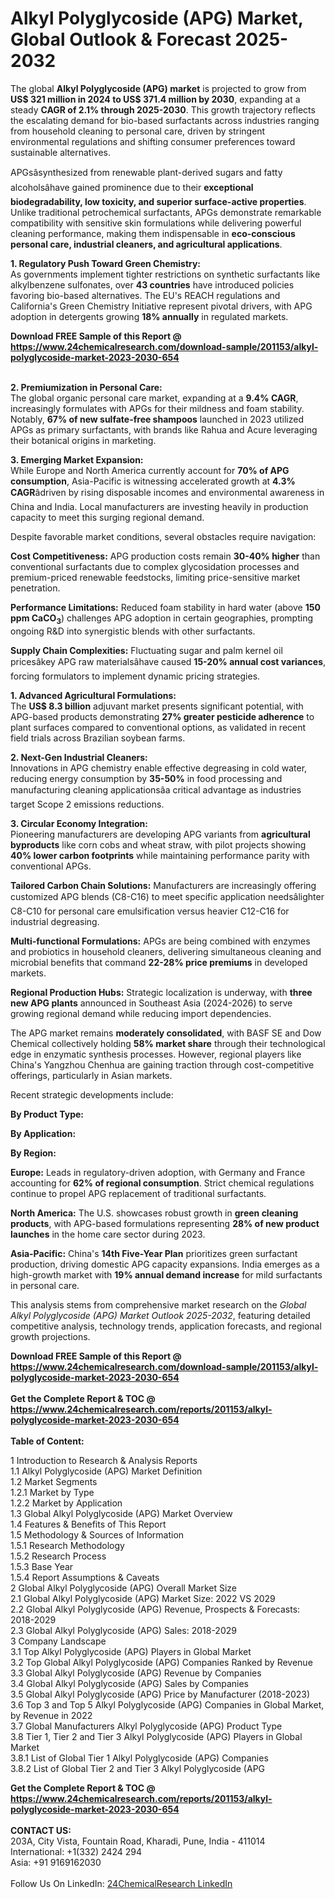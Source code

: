 <h1>Alkyl Polyglycoside (APG) Market, Global Outlook &amp; Forecast 2025-2032</h1><p>The global <strong>Alkyl Polyglycoside (APG) market</strong> is projected to grow from <strong>US$ 321 million in 2024 to US$ 371.4 million by 2030</strong>, expanding at a steady <strong>CAGR of 2.1% through 2025-2030</strong>. This growth trajectory reflects the escalating demand for bio-based surfactants across industries ranging from household cleaning to personal care, driven by stringent environmental regulations and shifting consumer preferences toward sustainable alternatives.</p><p>APGsâsynthesized from renewable plant-derived sugars and fatty alcoholsâhave gained prominence due to their <strong>exceptional biodegradability, low toxicity, and superior surface-active properties</strong>. Unlike traditional petrochemical surfactants, APGs demonstrate remarkable compatibility with sensitive skin formulations while delivering powerful cleaning performance, making them indispensable in <strong>eco-conscious personal care, industrial cleaners, and agricultural applications</strong>.</p><p><strong>1. Regulatory Push Toward Green Chemistry:</strong><br>
As governments implement tighter restrictions on synthetic surfactants like alkylbenzene sulfonates, over <strong>43 countries</strong> have introduced policies favoring bio-based alternatives. The EU's REACH regulations and California's Green Chemistry Initiative represent pivotal drivers, with APG adoption in detergents growing <strong>18% annually</strong> in regulated markets.</p><div><b>Download FREE Sample of this Report @ 
            <a href="https://www.24chemicalresearch.com/download-sample/201153/alkyl-polyglycoside-market-2023-2030-654">
            https://www.24chemicalresearch.com/download-sample/201153/alkyl-polyglycoside-market-2023-2030-654</a></b></div><br><p><strong>2. Premiumization in Personal Care:</strong><br>
The global organic personal care market, expanding at a <strong>9.4% CAGR</strong>, increasingly formulates with APGs for their mildness and foam stability. Notably, <strong>67% of new sulfate-free shampoos</strong> launched in 2023 utilized APGs as primary surfactants, with brands like Rahua and Acure leveraging their botanical origins in marketing.</p><p><strong>3. Emerging Market Expansion:</strong><br>
While Europe and North America currently account for <strong>70% of APG consumption</strong>, Asia-Pacific is witnessing accelerated growth at <strong>4.3% CAGR</strong>âdriven by rising disposable incomes and environmental awareness in China and India. Local manufacturers are investing heavily in production capacity to meet this surging regional demand.</p><p>Despite favorable market conditions, several obstacles require navigation:</p><p><strong>Cost Competitiveness:</strong> APG production costs remain <strong>30-40% higher</strong> than conventional surfactants due to complex glycosidation processes and premium-priced renewable feedstocks, limiting price-sensitive market penetration.</p><p><strong>Performance Limitations:</strong> Reduced foam stability in hard water (above <strong>150 ppm CaCO<sub>3</sub></strong>) challenges APG adoption in certain geographies, prompting ongoing R&amp;D into synergistic blends with other surfactants.</p><p><strong>Supply Chain Complexities:</strong> Fluctuating sugar and palm kernel oil pricesâkey APG raw materialsâhave caused <strong>15-20% annual cost variances</strong>, forcing formulators to implement dynamic pricing strategies.</p><p><strong>1. Advanced Agricultural Formulations:</strong><br>
The <strong>US$ 8.3 billion</strong> adjuvant market presents significant potential, with APG-based products demonstrating <strong>27% greater pesticide adherence</strong> to plant surfaces compared to conventional options, as validated in recent field trials across Brazilian soybean farms.</p><p><strong>2. Next-Gen Industrial Cleaners:</strong><br>
Innovations in APG chemistry enable effective degreasing in cold water, reducing energy consumption by <strong>35-50%</strong> in food processing and manufacturing cleaning applicationsâa critical advantage as industries target Scope 2 emissions reductions.</p><p><strong>3. Circular Economy Integration:</strong><br>
Pioneering manufacturers are developing APG variants from <strong>agricultural byproducts</strong> like corn cobs and wheat straw, with pilot projects showing <strong>40% lower carbon footprints</strong> while maintaining performance parity with conventional APGs.</p><p><strong>Tailored Carbon Chain Solutions:</strong> Manufacturers are increasingly offering customized APG blends (C8-C16) to meet specific application needsâlighter C8-C10 for personal care emulsification versus heavier C12-C16 for industrial degreasing.</p><p><strong>Multi-functional Formulations:</strong> APGs are being combined with enzymes and probiotics in household cleaners, delivering simultaneous cleaning and microbial benefits that command <strong>22-28% price premiums</strong> in developed markets.</p><p><strong>Regional Production Hubs:</strong> Strategic localization is underway, with <strong>three new APG plants</strong> announced in Southeast Asia (2024-2026) to serve growing regional demand while reducing import dependencies.</p><p>The APG market remains <strong>moderately consolidated</strong>, with BASF SE and Dow Chemical collectively holding <strong>58% market share</strong> through their technological edge in enzymatic synthesis processes. However, regional players like China's Yangzhou Chenhua are gaining traction through cost-competitive offerings, particularly in Asian markets.</p><p>Recent strategic developments include:</p><p><strong>By Product Type:</strong></p><p><strong>By Application:</strong></p><p><strong>By Region:</strong></p><p><strong>Europe:</strong> Leads in regulatory-driven adoption, with Germany and France accounting for <strong>62% of regional consumption</strong>. Strict chemical regulations continue to propel APG replacement of traditional surfactants.</p><p><strong>North America:</strong> The U.S. showcases robust growth in <strong>green cleaning products</strong>, with APG-based formulations representing <strong>28% of new product launches</strong> in the home care sector during 2023.</p><p><strong>Asia-Pacific:</strong> China's <strong>14th Five-Year Plan</strong> prioritizes green surfactant production, driving domestic APG capacity expansions. India emerges as a high-growth market with <strong>19% annual demand increase</strong> for mild surfactants in personal care.</p><p>This analysis stems from comprehensive market research on the <em>Global Alkyl Polyglycoside (APG) Market Outlook 2025-2032</em>, featuring detailed competitive analysis, technology trends, application forecasts, and regional growth projections.</p><div><b>Download FREE Sample of this Report @ 
            <a href="https://www.24chemicalresearch.com/download-sample/201153/alkyl-polyglycoside-market-2023-2030-654">
            https://www.24chemicalresearch.com/download-sample/201153/alkyl-polyglycoside-market-2023-2030-654</a></b></div><br><div><b>Get the Complete Report & TOC @ 
            <a href="https://www.24chemicalresearch.com/reports/201153/alkyl-polyglycoside-market-2023-2030-654">
            https://www.24chemicalresearch.com/reports/201153/alkyl-polyglycoside-market-2023-2030-654</a></b></div><br>
            <b>Table of Content:</b><p>1 Introduction to Research & Analysis Reports<br />
    1.1 Alkyl Polyglycoside (APG) Market Definition<br />
    1.2 Market Segments<br />
        1.2.1 Market by Type<br />
        1.2.2 Market by Application<br />
    1.3 Global Alkyl Polyglycoside (APG) Market Overview<br />
    1.4 Features & Benefits of This Report<br />
    1.5 Methodology & Sources of Information<br />
        1.5.1 Research Methodology<br />
        1.5.2 Research Process<br />
        1.5.3 Base Year<br />
        1.5.4 Report Assumptions & Caveats<br />
2 Global Alkyl Polyglycoside (APG) Overall Market Size<br />
    2.1 Global Alkyl Polyglycoside (APG) Market Size: 2022 VS 2029<br />
    2.2 Global Alkyl Polyglycoside (APG) Revenue, Prospects & Forecasts: 2018-2029<br />
    2.3 Global Alkyl Polyglycoside (APG) Sales: 2018-2029<br />
3 Company Landscape<br />
    3.1 Top Alkyl Polyglycoside (APG) Players in Global Market<br />
    3.2 Top Global Alkyl Polyglycoside (APG) Companies Ranked by Revenue<br />
    3.3 Global Alkyl Polyglycoside (APG) Revenue by Companies<br />
    3.4 Global Alkyl Polyglycoside (APG) Sales by Companies<br />
    3.5 Global Alkyl Polyglycoside (APG) Price by Manufacturer (2018-2023)<br />
    3.6 Top 3 and Top 5 Alkyl Polyglycoside (APG) Companies in Global Market, by Revenue in 2022<br />
    3.7 Global Manufacturers Alkyl Polyglycoside (APG) Product Type<br />
    3.8 Tier 1, Tier 2 and Tier 3 Alkyl Polyglycoside (APG) Players in Global Market<br />
        3.8.1 List of Global Tier 1 Alkyl Polyglycoside (APG) Companies<br />
        3.8.2 List of Global Tier 2 and Tier 3 Alkyl Polyglycoside (APG</p><div><b>Get the Complete Report & TOC @ 
            <a href="https://www.24chemicalresearch.com/reports/201153/alkyl-polyglycoside-market-2023-2030-654">
            https://www.24chemicalresearch.com/reports/201153/alkyl-polyglycoside-market-2023-2030-654</a></b></div><br><b>CONTACT US:</b><br>
            203A, City Vista, Fountain Road, Kharadi, Pune, India - 411014<br>
            International: +1(332) 2424 294<br>
            Asia: +91 9169162030 <br><br>
            Follow Us On LinkedIn: <a href="https://www.linkedin.com/company/24chemicalresearch/">24ChemicalResearch LinkedIn</a>